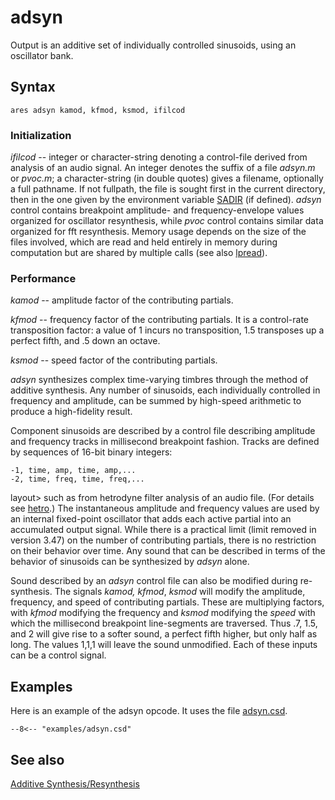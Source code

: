 <!--
id:adsyn
category:Signal Generators:Additive Synthesis/Resynthesis
-->
# adsyn
Output is an additive set of individually controlled sinusoids, using an oscillator bank.

## Syntax
``` csound-orc
ares adsyn kamod, kfmod, ksmod, ifilcod
```

### Initialization

_ifilcod_ --  integer or character-string denoting a control-file derived from analysis of an audio signal. An integer denotes the suffix of a file _adsyn.m_ or _pvoc.m_; a character-string (in double quotes) gives a filename, optionally a full pathname. If not fullpath, the file is sought first in the current directory, then in the one given by the environment variable [SADIR](../../orch/dirfiles) (if defined). _adsyn_ control contains breakpoint amplitude- and frequency-envelope values organized for oscillator resynthesis, while _pvoc_ control contains similar data organized for fft resynthesis. Memory usage depends on the size of the files involved, which are read and held entirely in memory during computation but are shared by multiple calls (see also [lpread](../../opcodes/lpread)).

### Performance

_kamod_ -- amplitude factor of the contributing partials.

_kfmod_ -- frequency factor of the contributing partials. It is a control-rate transposition factor: a value of 1 incurs no transposition, 1.5 transposes up a perfect fifth, and .5 down an octave.

_ksmod_ -- speed factor of the contributing partials.

_adsyn_ synthesizes complex time-varying timbres through the method of additive synthesis. Any number of sinusoids, each individually controlled in frequency and amplitude, can be summed by high-speed arithmetic to produce a high-fidelity result.

Component sinusoids are described by a control file describing amplitude and frequency tracks in millisecond breakpoint fashion. Tracks are defined by sequences of 16-bit binary integers:

```
-1, time, amp, time, amp,...
-2, time, freq, time, freq,...
```
layout>
such as from hetrodyne filter analysis of an audio file. (For details see [hetro](../../utility/hetro).) The instantaneous amplitude and frequency values are used by an internal fixed-point oscillator that adds each active partial into an accumulated output signal. While there is a practical limit (limit removed in version 3.47) on the number of contributing partials, there is no restriction on their behavior over time. Any sound that can be described in terms of the behavior of sinusoids can be synthesized by _adsyn_ alone.

Sound described by an _adsyn_ control file can also be modified during re-synthesis. The signals _kamod,_ _kfmod_, _ksmod_ will modify the amplitude, frequency, and speed of contributing partials. These are multiplying factors, with _kfmod_ modifying the frequency and _ksmod_ modifying the _speed_ with which the millisecond breakpoint line-segments are traversed. Thus .7, 1.5, and 2 will give rise to a softer sound, a perfect fifth higher, but only half as long. The values 1,1,1 will leave the sound unmodified. Each of these inputs can be a control signal.

## Examples

Here is an example of the adsyn opcode. It uses the file [adsyn.csd](../../examples/adsyn.csd).

``` csound-orc title="Example of the adsyn opcode." linenums="1"
--8<-- "examples/adsyn.csd"
```

## See also

[Additive Synthesis/Resynthesis](../../siggen/additive)
